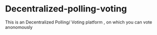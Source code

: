 # Decentralized-polling-voting
This is an Decentralized Polling/ Voting platform , on which you can vote anonomously 
